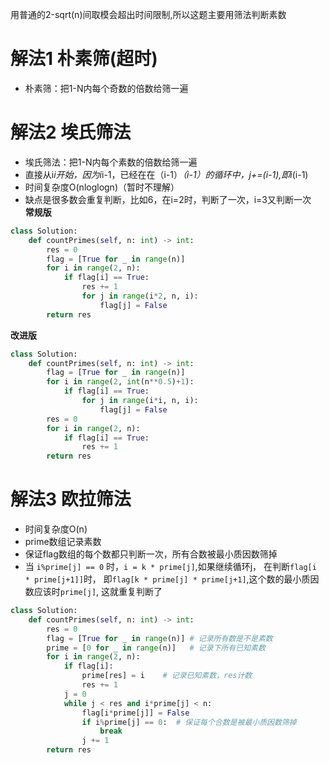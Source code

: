 用普通的2-sqrt(n)间取模会超出时间限制,所以这题主要用筛法判断素数
# 解法1 朴素筛(超时)
* 朴素筛：把1-N内每个奇数的倍数给筛一遍
# 解法2 埃氏筛法
* 埃氏筛法：把1-N内每个素数的倍数给筛一遍
* 直接从i*i开始，因为i*i-1，已经在在（i-1）*（i-1）的循环中，j+=(i-1),即i*(i-1)
* 时间复杂度O(nloglogn)（暂时不理解）
* 缺点是很多数会重复判断，比如6，在i=2时，判断了一次，i=3又判断一次  
**常规版**  
```python
class Solution:
    def countPrimes(self, n: int) -> int:
        res = 0
        flag = [True for _ in range(n)]
        for i in range(2, n):
            if flag[i] == True:
                res += 1
                for j in range(i*2, n, i):
                    flag[j] = False
        return res
```
**改进版**
```python
class Solution:
    def countPrimes(self, n: int) -> int:
        flag = [True for _ in range(n)]
        for i in range(2, int(n**0.5)+1):
            if flag[i] == True:
                for j in range(i*i, n, i):
                    flag[j] = False
        res = 0
        for i in range(2, n):
            if flag[i] == True:
                res += 1
        return res
```

# 解法3 欧拉筛法
* 时间复杂度O(n)
* prime数组记录素数
* 保证flag数组的每个数都只判断一次，所有合数被最小质因数筛掉
* 当 `i%prime[j] == 0` 时，`i = k * prime[j]`,如果继续循环j， 在判断`flag[i * prime[j+1]]`时， 即`flag[k * prime[j] * prime[j+1]`,这个数的最小质因数应该时`prime[j]`, 这就重复判断了
```python
class Solution:
    def countPrimes(self, n: int) -> int:
        res = 0
        flag = [True for _ in range(n)] # 记录所有数是不是素数
        prime = [0 for _ in range(n)]   # 记录下所有已知素数
        for i in range(2, n):
            if flag[i]:
                prime[res] = i    # 记录已知素数，res计数
                res += 1
            j = 0
            while j < res and i*prime[j] < n:
                flag[i*prime[j]] = False
                if i%prime[j] == 0:  # 保证每个合数是被最小质因数筛掉
                    break
                j += 1
        return res
```